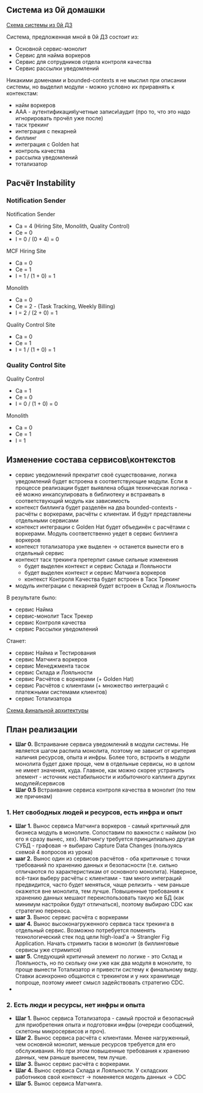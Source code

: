 ## Cистема из 0й домашки

[Схема системы из 0й ДЗ](./zero_hw_scheme.png)

Система, предложенная мной в 0й ДЗ состоит из:
- Основной сервис-монолит
- Сервис для найма воркеров
- Сервис для сотрудников отдела контроля качества
- Сервис рассылки уведомлений

Никакими доменами и bounded-contexts я не мыслил при описании системы, но выделил  модули - можно условно их приравнять к контекстам:
- найм воркеров
- ААА - аутентификация\учетные записи\аудит (про то, что это надо игнорировать прочёл уже после)
- таск трекинг
- интеграция с пекарней
- биллинг
- интеграция с Golden hat
- контроль качества
- рассылка уведомлений
- тотализатор

## Расчёт Instability
### Notification Sender
Notification Sender
* Ca = 4 (Hiring Site, Monolith, Quality Control)
* Ce = 0
* I = 0 / (0 + 4) = 0

MCF Hiring Site
* Ca = 0
* Ce = 1
* I = 1 / (1 + 0) = 1

Monolith
* Ca = 0
* Ce = 2 - (Task Tracking, Weekly Billing)
* I = 2 / (2 + 0) = 1

Quality Control Site
* Ca = 0
* Ce = 1
* I = 1 / (1 + 0) = 1

### Quality Control Site
Quality Control
* Ca = 1
* Ce = 0
* I = 0 / (1 + 0) = 0

Monolith
* Ca = 0
* Ce = 1
* I = 1


## Изменение состава сервисов\контекстов
- сервис уведомлений прекратит своё существование, логика уведомлений будет встроена в соответствующие модули. Если в процессе реализации будет выявлена общая техническая логика  - её можно инкапсулировать в библиотеку и встраивать в соответствующий модуль как зависимость
- контекст биллинга будет разделён на два bounded-contexts - расчёты с воркерами, расчёты с клиентам. И будут представлены отдельными сервисами
- контекст интеграции с Golden Hat будет объединён с расчётами с воркерами. Модуль соответственно уедет в сервис биллинга воркеров
- контекст тотализатора уже выделен -> останется вынести его в отдельный сервис
- контекст таск трекинга претерпит самые сильные изменения
    - будет выделен контекст и сервис Склада и Лояльности
    - будет выделен контекст и сервис Матчинга воркеров
    - контекст Контроля Качества будет встроен в Таск Трекинг
- модуль интеграции с пекарней будет встроен в Склад и Лояльность

В результате было:
- сервис Найма
- сервис-монолит Таск Трекер
- сервис Контроля качества
- сервис Рассылки уведомлений

Станет:
- сервис Найма и Тестирования
- сервис Матчинга воркеров
- сервис Менеджмента тасок
- сервис Склада и Лояльности
- сервис Расчётов с воркерами (+ Golden Hat)
- сервис Расчётов с клиентами (+ множество интеграций с платежными системами клиентов)
- сервис Тотализатора

[Схема финальной архитектуры](./MCF_FinalArchitecture.png)

## План реализации
- **Шаг 0.** Встраивание сервиса уведомлений в модули системы. Не является шагом распила монолита, поэтому не зависит от критерия наличия ресурсов, опыта и инфры. Более того, встроить в модули монолита будет даже проще, чем в отдельные сервисы, но в целом не имеет значения, куда. Главное, как можно скорее устранить элемент - источник нестабильности и избыточного каплинга других модулей\сервисов
- **Шаг 0.5** Встраивание сервиса контроля качества в монолит (по тем же причинам)

### 1. Нет свободных людей и ресурсов, есть инфра и опыт

- **Шаг 1.** Вынос сервиса Матчинга воркеров - самый критичный для бизнеса модуль в монолите. Сопоставим по важности с наймом (но его я сразу вынес, хех). Матчингу требуется принципиально другая СУБД - графовая -> выбираю Capture Data Changes (пользуясь схемой 4 вопросов из урока)
- **шаг 2.** Вынос один из сервисов расчётов - оба критичные с точки требований по хранению данных и безопасности (т.е. сильно отличаются по характеристикам от основного монолита). Наверное, всё-таки выберу расчёты с клиентами - там много интеграций предвидится, часто будет меняться, чаще релизить - чем раньше окажется вне монолита, тем лучше. Повышенные требования к хранению данных мешают переиспользовать такую же БД (как минимум настройки будут отличаться), поэтому выбираю CDC как стратегию переноса.
- **шаг 3.** Вынос сервис расчёта с воркерами
- **шаг 4.** Вынос высоконагруженного сервиса таск трекинга в отдельный сервис. Возможно потребуется поменять технологический стек под цели high-load'а -> Strangler Fig Application. Начать стримить таски в монолит (в биллинговые сервисы уже стримится)
- **шаг 5.** Следующий критичный элемент по логике - это Склад и Лояльность, но по скольку они уже как два модуля в монолите, то проще вынести Тотализатор и привести систему к финальному виду. Ставки асинхронно общаются с трекингом и у них хранилище попроще, поэтому имеет смысл задействовать стратегию CDC.
-
### 2. Есть люди и ресурсы, нет инфры и опыта
- **Шаг 1.** Вынос сервиса Тотализатора - самый простой и безопасный для приобретения опыта и подготовки инфры (очереди сообщений, склетоны микросервисов и проч).
- **Шаг 2.** Вынос сервиса расчёта с клиентами. Менее нагруженный, чем основной монолит, меньше ресурсов требуется для его обслуживания. Но при этом повышенные требования к хранению данных, чем раньше вынесем, тем лучше.
- **Шаг 3.** Вынос сервис расчёта с воркерами.
- **Шаг 4.** Вынос сервиса Склада и Лояльности. У складских работников свой контекст -> поменяется модель данных -> CDC
- **Шаг 5.** Вынос сервиса Матчинга.
